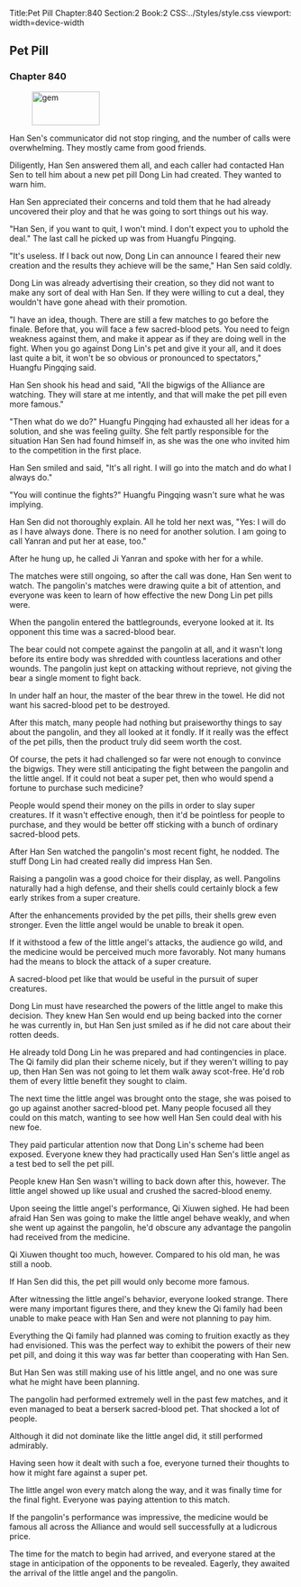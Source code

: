 Title:Pet Pill 
Chapter:840 
Section:2 
Book:2 
CSS:../Styles/style.css 
viewport: width=device-width
  
## Pet Pill
### Chapter 840 
<figure>
	<img src="../Images/gem.gif" alt="gem" id="gem" width="120" height="60" />
</figure>
  

  
  Han Sen's communicator did not stop ringing, and the number of calls were overwhelming. They mostly came from good friends.

Diligently, Han Sen answered them all, and each caller had contacted Han Sen to tell him about a new pet pill Dong Lin had created. They wanted to warn him.

Han Sen appreciated their concerns and told them that he had already uncovered their ploy and that he was going to sort things out his way.

"Han Sen, if you want to quit, I won't mind. I don't expect you to uphold the deal." The last call he picked up was from Huangfu Pingqing.

"It's useless. If I back out now, Dong Lin can announce I feared their new creation and the results they achieve will be the same," Han Sen said coldly.

Dong Lin was already advertising their creation, so they did not want to make any sort of deal with Han Sen. If they were willing to cut a deal, they wouldn't have gone ahead with their promotion.

"I have an idea, though. There are still a few matches to go before the finale. Before that, you will face a few sacred-blood pets. You need to feign weakness against them, and make it appear as if they are doing well in the fight. When you go against Dong Lin's pet and give it your all, and it does last quite a bit, it won't be so obvious or pronounced to spectators," Huangfu Pingqing said.

Han Sen shook his head and said, "All the bigwigs of the Alliance are watching. They will stare at me intently, and that will make the pet pill even more famous."

"Then what do we do?" Huangfu Pingqing had exhausted all her ideas for a solution, and she was feeling guilty. She felt partly responsible for the situation Han Sen had found himself in, as she was the one who invited him to the competition in the first place.

Han Sen smiled and said, "It's all right. I will go into the match and do what I always do."

"You will continue the fights?" Huangfu Pingqing wasn't sure what he was implying.

Han Sen did not thoroughly explain. All he told her next was, "Yes: I will do as I have always done. There is no need for another solution. I am going to call Yanran and put her at ease, too."

After he hung up, he called Ji Yanran and spoke with her for a while.

The matches were still ongoing, so after the call was done, Han Sen went to watch. The pangolin's matches were drawing quite a bit of attention, and everyone was keen to learn of how effective the new Dong Lin pet pills were.

When the pangolin entered the battlegrounds, everyone looked at it. Its opponent this time was a sacred-blood bear.

The bear could not compete against the pangolin at all, and it wasn't long before its entire body was shredded with countless lacerations and other wounds. The pangolin just kept on attacking without reprieve, not giving the bear a single moment to fight back.

In under half an hour, the master of the bear threw in the towel. He did not want his sacred-blood pet to be destroyed.

After this match, many people had nothing but praiseworthy things to say about the pangolin, and they all looked at it fondly. If it really was the effect of the pet pills, then the product truly did seem worth the cost.

Of course, the pets it had challenged so far were not enough to convince the bigwigs. They were still anticipating the fight between the pangolin and the little angel. If it could not beat a super pet, then who would spend a fortune to purchase such medicine?

People would spend their money on the pills in order to slay super creatures. If it wasn't effective enough, then it'd be pointless for people to purchase, and they would be better off sticking with a bunch of ordinary sacred-blood pets.

After Han Sen watched the pangolin's most recent fight, he nodded. The stuff Dong Lin had created really did impress Han Sen.

Raising a pangolin was a good choice for their display, as well. Pangolins naturally had a high defense, and their shells could certainly block a few early strikes from a super creature.

After the enhancements provided by the pet pills, their shells grew even stronger. Even the little angel would be unable to break it open.

If it withstood a few of the little angel's attacks, the audience go wild, and the medicine would be perceived much more favorably. Not many humans had the means to block the attack of a super creature.

A sacred-blood pet like that would be useful in the pursuit of super creatures.

Dong Lin must have researched the powers of the little angel to make this decision. They knew Han Sen would end up being backed into the corner he was currently in, but Han Sen just smiled as if he did not care about their rotten deeds.

He already told Dong Lin he was prepared and had contingencies in place. The Qi family did plan their scheme nicely, but if they weren't willing to pay up, then Han Sen was not going to let them walk away scot-free. He'd rob them of every little benefit they sought to claim.

The next time the little angel was brought onto the stage, she was poised to go up against another sacred-blood pet. Many people focused all they could on this match, wanting to see how well Han Sen could deal with his new foe.

They paid particular attention now that Dong Lin's scheme had been exposed. Everyone knew they had practically used Han Sen's little angel as a test bed to sell the pet pill.

People knew Han Sen wasn't willing to back down after this, however. The little angel showed up like usual and crushed the sacred-blood enemy.

Upon seeing the little angel's performance, Qi Xiuwen sighed. He had been afraid Han Sen was going to make the little angel behave weakly, and when she went up against the pangolin, he'd obscure any advantage the pangolin had received from the medicine.

Qi Xiuwen thought too much, however. Compared to his old man, he was still a noob.

If Han Sen did this, the pet pill would only become more famous.

After witnessing the little angel's behavior, everyone looked strange. There were many important figures there, and they knew the Qi family had been unable to make peace with Han Sen and were not planning to pay him.

Everything the Qi family had planned was coming to fruition exactly as they had envisioned. This was the perfect way to exhibit the powers of their new pet pill, and doing it this way was far better than cooperating with Han Sen.

But Han Sen was still making use of his little angel, and no one was sure what he might have been planning.

The pangolin had performed extremely well in the past few matches, and it even managed to beat a berserk sacred-blood pet. That shocked a lot of people.

Although it did not dominate like the little angel did, it still performed admirably.

Having seen how it dealt with such a foe, everyone turned their thoughts to how it might fare against a super pet.

The little angel won every match along the way, and it was finally time for the final fight. Everyone was paying attention to this match.

If the pangolin's performance was impressive, the medicine would be famous all across the Alliance and would sell successfully at a ludicrous price.

The time for the match to begin had arrived, and everyone stared at the stage in anticipation of the opponents to be revealed. Eagerly, they awaited the arrival of the little angel and the pangolin.
